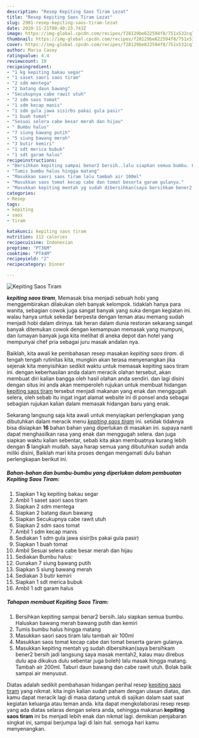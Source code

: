 ```yaml
---
description: "Resep Kepiting Saos Tiram Lezat"
title: "Resep Kepiting Saos Tiram Lezat"
slug: 2901-resep-kepiting-saos-tiram-lezat
date: 2020-11-21T00:40:23.743Z
image: https://img-global.cpcdn.com/recipes/f28129be622594f8/751x532cq70/kepiting-saos-tiram-foto-resep-utama.jpg
thumbnail: https://img-global.cpcdn.com/recipes/f28129be622594f8/751x532cq70/kepiting-saos-tiram-foto-resep-utama.jpg
cover: https://img-global.cpcdn.com/recipes/f28129be622594f8/751x532cq70/kepiting-saos-tiram-foto-resep-utama.jpg
author: Maria Casey
ratingvalue: 4.4
reviewcount: 10
recipeingredient:
- "1 kg kepiting bakau segar"
- "1 saset saori saos tiram"
- "2 sdm mentega"
- "2 batang daun bawang"
- "Secukupnya cabe rawit utuh"
- "2 sdm saos tomat"
- "1 sdm kecap manis"
- "1 sdm gula jawa sisirbs pakai gula pasir"
- "1 buah tomat"
- "Sesuai selera cabe besar merah dan hijau"
- " Bumbu halus"
- "7 siung bawang putih"
- "5 siung bawang merah"
- "3 butir kemiri"
- "1 sdt merica bubuk"
- "1 sdt garam halus"
recipeinstructions:
- "Bersihkan kepiting sampai benar2 bersih..lalu siapkan semua bumbu. Haluskan bawang merah bawang putih dan kemiri"
- "Tumis bumbu halus hingga matang"
- "Masukkan saori saos tiram lalu tambah air 100ml"
- "Masukkan saos tomat kecap cabe dan tomat beserta garam gulanya."
- "Masukkan kepiting mentah yg sudah dibersihkan(saya bersihkam bener2 bersih jadi langsung saya masak mentah2, kalau mau direbus dulu apa dikukus dulu sebentar juga boleh) lalu masak hingga matang. Tambah air 200ml. Taburi daun bawang dan cabe rawit utuh. Bolak balik sampai air menyusut."
categories:
- Resep
tags:
- kepiting
- saos
- tiram

katakunci: kepiting saos tiram 
nutrition: 112 calories
recipecuisine: Indonesian
preptime: "PT36M"
cooktime: "PT44M"
recipeyield: "2"
recipecategory: Dinner

---
```



![Kepiting Saos Tiram](https://img-global.cpcdn.com/recipes/f28129be622594f8/751x532cq70/kepiting-saos-tiram-foto-resep-utama.jpg)

<b><i>kepiting saos tiram</i></b>, Memasak bisa menjadi sebuah hobi yang menggembirakan dilakukan oleh banyak kelompok. tidaklah hanya para wanita, sebagian cowok juga sangat banyak yang suka dengan kegiatan ini. walau hanya untuk sekedar berpesta dengan teman atau memang sudah menjadi hobi dalam dirinya. tak heran dalam dunia restoran sekarang sangat banyak ditemukan cowok dengan kemampuan memasak yang mumpuni, dan lumayan banyak juga kita melihat di aneka depot dan hotel yang mempunyai chef pria sebagai juru masak andalan nya.

Baiklah, kita awali ke pembahasan resep masakan <i>kepiting saos tiram</i>. di tengah tengah rutinitas kita, mungkin akan terasa menyenangkan jika sejenak kita menyisihkan sedikit waktu untuk memasak kepiting saos tiram ini. dengan keberhasilan anda dalam meracik olahan tersebut, akan membuat diri kalian bangga oleh hasil olahan anda sendiri. dan lagi disini dengan situs ini anda akan memperoleh rujukan untuk membuat hidangan <u>kepiting saos tiram</u> tersebut menjadi makanan yang enak dan menggugah selera, oleh sebab itu ingat ingat alamat website ini di ponsel anda sebagai sebagian rujukan kalian dalam memasak hidangan baru yang enak.




Sekarang langsung saja kita awali untuk menyiapkan perlengkapan yang dibutuhkan dalam meracik menu <u><i>kepiting saos tiram</i></u> ini. setidak tidaknya bisa disiapkan <b>16</b> bahan bahan yang diperlukan di masakan ini. supaya nanti dapat menghasilkan rasa yang enak dan menggugah selera. dan juga siapkan waktu kalian sebentar, sebab kita akan membuatnya kurang lebih dengan <b>5</b> langkah mudah. saya harap semua yang dibutuhkan sudah anda miliki disini, Baiklah mari kita proses dengan mengamati dulu bahan perlengkapan berikut ini.

<!--inarticleads1-->

##### Bahan-bahan dan bumbu-bumbu yang diperlukan dalam pembuatan Kepiting Saos Tiram:

1. Siapkan 1 kg kepiting bakau segar
1. Ambil 1 saset saori saos tiram
1. Siapkan 2 sdm mentega
1. Siapkan 2 batang daun bawang
1. Siapkan Secukupnya cabe rawit utuh
1. Siapkan 2 sdm saos tomat
1. Ambil 1 sdm kecap manis
1. Sediakan 1 sdm gula jawa sisir(bs pakai gula pasir)
1. Siapkan 1 buah tomat
1. Ambil Sesuai selera cabe besar merah dan hijau
1. Sediakan  Bumbu halus:
1. Gunakan 7 siung bawang putih
1. Siapkan 5 siung bawang merah
1. Sediakan 3 butir kemiri
1. Siapkan 1 sdt merica bubuk
1. Ambil 1 sdt garam halus




<!--inarticleads2-->

##### Tahapan membuat Kepiting Saos Tiram:

1. Bersihkan kepiting sampai benar2 bersih..lalu siapkan semua bumbu. Haluskan bawang merah bawang putih dan kemiri
1. Tumis bumbu halus hingga matang
1. Masukkan saori saos tiram lalu tambah air 100ml
1. Masukkan saos tomat kecap cabe dan tomat beserta garam gulanya.
1. Masukkan kepiting mentah yg sudah dibersihkan(saya bersihkam bener2 bersih jadi langsung saya masak mentah2, kalau mau direbus dulu apa dikukus dulu sebentar juga boleh) lalu masak hingga matang. Tambah air 200ml. Taburi daun bawang dan cabe rawit utuh. Bolak balik sampai air menyusut.




Diatas adalah sedikit pembahasan hidangan perihal resep <u>kepiting saos tiram</u> yang nikmat. kita ingin kalian sudah paham dengan ulasan diatas, dan kamu dapat meracik lagi di masa datang untuk di sajikan dalam saat saat kegiatan keluarga atau teman anda. kita dapat mengkolaborasi resep resep yang ada diatas selaras dengan selera anda, sehingga makanan <b>kepiting saos tiram</b> ini bs menjadi lebih enak dan nikmat lagi. demikian penjabaran singkat ini, sampai berjumpa lagi di lain hal. semoga hari kamu menyenangkan.
